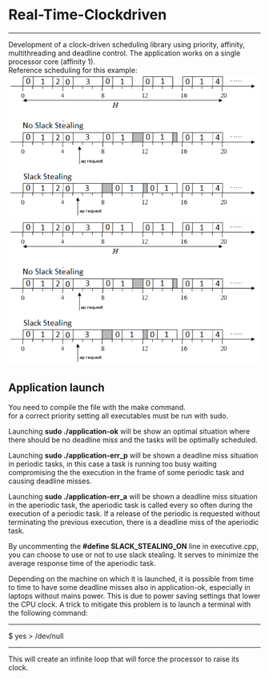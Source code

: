 # Real-Time-Clockdriven
***
Development of a clock-driven scheduling library using priority, affinity, multithreading and deadline control. The application works on a single processor core (affinity 1).<br>
Reference scheduling for this example:<br>
<img src="https://github.com/NicelyCla/Real-Time-Clockdriven/blob/main/clock-driven-scheduling.png" alt="meta-learning">
![](clock-driven-scheduling.png)


## Application launch
You need to compile the file with the make command. <br>
for a correct priority setting all executables must be run with sudo. <br>

Launching <b>sudo ./application-ok</b> will be show an optimal situation where there should be no deadline miss and the tasks will be optimally scheduled. 

Launching <b>sudo ./application-err_p</b> will be shown a deadline miss situation in periodic tasks, in this case a task is running too busy waiting compromising the the execution in the frame of some periodic task and causing deadline misses.<br>

Launching <b>sudo ./application-err_a</b> will be shown a deadline miss situation in the aperiodic task, the aperiodic task is called every so often during the execution of a periodic task. If a release of the periodic is requested without terminating the previous execution, there is a deadline miss of the aperiodic task.<br>

By uncommenting the <b>#define SLACK_STEALING_ON</b> line in executive.cpp, you can choose to use or not to use slack stealing. It serves to minimize the average response time of the aperiodic task.
<br>

Depending on the machine on which it is launched, it is possible from time to time to have some deadline misses also in application-ok, especially in laptops without mains power. This is due to power saving settings that lower the CPU clock. A trick to mitigate this problem is to launch a terminal with the following command:<br>

------------------------------------
$ yes > /dev/null

------------------------------------
This will create an infinite loop that will force the processor to raise its clock.<br>
